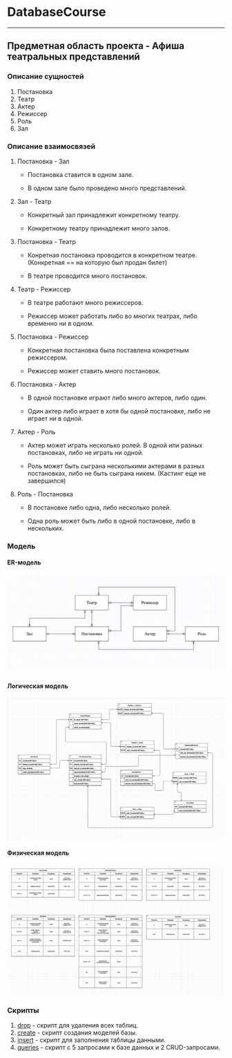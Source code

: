 # DatabaseCourse

--------

## Предметная область проекта - Афиша театральных представлений

### Описание сущностей

1. Постановка
2. Театр
3. Актер
4. Режиссер
5. Роль
6. Зал

### Описание взаимосвязей

1. Постановка - Зал
    * Постановка ставится в одном зале.

    * В одном зале было проведено много представлений.

2. Зал - Театр
    * Конкретный зал принадлежит конкретному театру.

    * Конкретному театру принадлежит много залов.

3. Постановка - Театр
    * Конретная постановка проводится в конкретном театре. (Конкретная == на которую был продан билет)

    * В театре проводится много постановок.

4. Театр - Режиссер
    * В театре работают много режиссеров.

    * Режиссер может работать либо во многих театрах, либо временно ни в одном.

5. Постановка - Режиссер
    * Конкретная постановка была поставлена конкретным режиссером.

    * Режиссер может ставить много постановок.

6. Постановка - Актер
    * В одной постановке играют либо много актеров, либо один.

    * Один актер либо играет в хотя бы одной постановке, либо не играет ни в одной.

11. Актер - Роль
    * Актер может играть несколько ролей. В одной или разных постановках, либо не играть ни одной.

    * Роль может быть сыграна несколькими актерами в разных постановках, либо не быть сыграна никем. (Кастинг еще не завершился)

12. Роль - Постановка
     * В постановке либо одна, либо несколько ролей.

     * Одна роль может быть либо в одной постановке, либо в нескольких.

### Модель

#### ER-модель
![ER-Модель](er-model.png)
#### Логическая модель
![Логическая модель](logic_model.png)
#### Физическая модель
![Физическая модель](phys_model.png)

### Скрипты

1. [drop](drop.sql) - скрипт для удаления всех таблиц.
2. [create](create.sql) - скрипт создания моделей базы.
3. [insert](insert.sql) - скрипт для заполнения таблицы данными.
4. [queries](quieries.sql) - скрипт с 5 запросами к базе данных и 2 CRUD-запросами.
